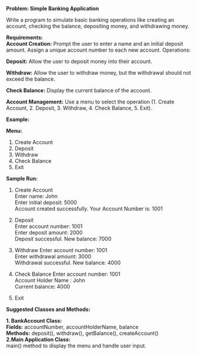 **Problem: Simple Banking Application**

Write a program to simulate basic banking operations like creating an account, checking the balance, depositing money, and withdrawing money.

**Requirements:**\
**Account Creation:** Prompt the user to enter a name and an initial deposit amount.
Assign a unique account number to each new account.
Operations:

**Deposit:** Allow the user to deposit money into their account.

**Withdraw:** Allow the user to withdraw money, but the withdrawal should not exceed the balance.

**Check Balance:** Display the current balance of the account.

**Account Management:** Use a menu to select the operation (1. Create Account, 2. Deposit, 3. Withdraw, 4. Check Balance, 5. Exit).

**Example:**

**Menu:**
1. Create Account
2. Deposit
3. Withdraw
4. Check Balance
5. Exit


**Sample Run:**

1. Create Account \
   Enter name: John \
   Enter initial deposit: 5000\
   Account created successfully. Your Account Number is: 1001

2. Deposit\
   Enter account number: 1001\
   Enter deposit amount: 2000\
   Deposit successful. New balance: 7000

3. Withdraw
   Enter account number: 1001\
   Enter withdrawal amount: 3000\
   Withdrawal successful. New balance: 4000

4. Check Balance
   Enter account number: 1001\
   Account Holder Name : John\
   Current balance: 4000

5. Exit


**Suggested Classes and Methods:**

**1. BankAccount Class:**\
**Fields:** accountNumber, accountHolderName, balance\
**Methods:** deposit(), withdraw(), getBalance(), createAccount()\
**2.Main Application Class:** \
main() method to display the menu and handle user input.